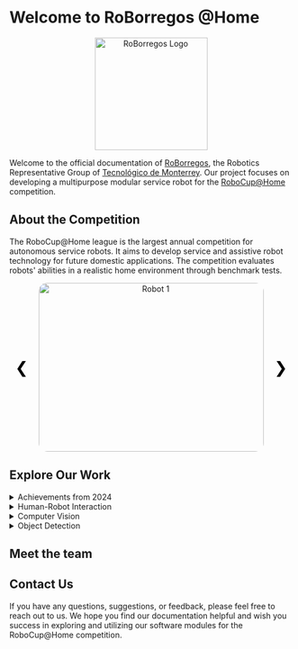# Welcome to RoBorregos @Home


<script src="https://kit.fontawesome.com/db131c0a32.js" crossorigin="anonymous"></script>


<p align="center">
  <img src="/assets/logo.png" alt="RoBorregos Logo" width="200">
</p>

Welcome to the official documentation of [RoBorregos](https://roborregos.com), the Robotics Representative Group of [Tecnológico de Monterrey](https://tec.mx). Our project focuses on developing a multipurpose modular service robot for the [RoboCup@Home](https://athome.robocup.org/) competition.

## About the Competition

The RoboCup@Home league is the largest annual competition for autonomous service robots. It aims to develop service and assistive robot technology for future domestic applications. The competition evaluates robots' abilities in a realistic home environment through benchmark tests.

<div id="carousel" class="carousel">
  <div class="carousel-item active">
    <img src="https://external-content.duckduckgo.com/iu/?u=https%3A%2F%2Fwallpaperset.com%2Fw%2Ffull%2F0%2Fd%2F5%2F183330.jpg&f=1&nofb=1&ipt=50ba9a4d1fae901a5f70f24a8b9b1e05611da1d973bd6745e9815a58b122e7d2&ipo=images" alt="Robot 1">
  </div>
  <div class="carousel-item">
    <img src="https://external-content.duckduckgo.com/iu/?u=https%3A%2F%2Fwww.pixelstalk.net%2Fwp-content%2Fuploads%2F2016%2F07%2FBackground-Beautiful-Nature-Images-HD.jpg&f=1&nofb=1&ipt=29b016f3f0afdd1949670fdc8822d2c4443c7ba7217b2f4aa958c44cd1408224&ipo=images" alt="Robot 2">
  </div>
  <div class="carousel-item">
    <img src="https://external-content.duckduckgo.com/iu/?u=https%3A%2F%2Fwallpapertag.com%2Fwallpaper%2Ffull%2Fd%2F3%2Fc%2F968676-hi-res-background-images-2651x1813-retina.jpg&f=1&nofb=1&ipt=15b5fc8c260d4a408095a68eb30e4d555e97365461d15fda33046747699d3da2&ipo=images" alt="Robot 3">
  </div>
  <a class="carousel-control-prev" onclick="prevSlide()">&#10094;</a>
  <a class="carousel-control-next" onclick="nextSlide()">&#10095;</a>
</div>

<style>
.carousel {
  position: relative;
  max-width: 100%;
  margin: auto;
  overflow: hidden;
}

.carousel-item {
  display: none;
  text-align: center;
}

.carousel-item.active {
  display: block;
}

.carousel img {
  width: 400px;
  height: 300px; 
  object-fit: cover; 
  border-radius: 15px; 
}

.carousel-control-prev, .carousel-control-next {
  position: absolute;
  top: 50%;
  transform: translateY(-50%);
  font-size: 2em;
  color: black;
  cursor: pointer;
  user-select: none;
}

.carousel-control-prev {
  left: 10px;
}

.carousel-control-next {
  right: 10px;
}
</style>

<script>
let currentSlide = 0;
const slides = document.querySelectorAll('.carousel-item');

function showSlide(index) {
  slides[currentSlide].classList.remove('active');
  currentSlide = (index + slides.length) % slides.length;
  slides[currentSlide].classList.add('active');
}

function nextSlide() {
  showSlide(currentSlide + 1);
}

function prevSlide() {
  showSlide(currentSlide - 1);
}

document.addEventListener('DOMContentLoaded', () => {
  showSlide(currentSlide);
});
</script>

## Explore Our Work

<details>
  <summary>Achievements from 2024</summary>
  <ul>
    <li><a href="docs/2024/index.md">Achievements from 2024</a></li>
  </ul>
</details>

<details>
  <summary>Human-Robot Interaction</summary>
  <ul>
    <li><a href="docs/2023/Human%20Robot%20Interaction/index.md">Human-Robot Interaction</a></li>
  </ul>
</details>

<details>
  <summary>Computer Vision</summary>
  <ul>
    <li><a href="docs/2022%20-%20Jun%202023/Computer%20Vision/index.md">Computer Vision</a></li>
  </ul>
</details>

<details>
  <summary>Object Detection</summary>
  <ul>
    <li><a href="docs/2022%20-%20Jun%202023/Computer%20Vision/Object%20Detection/index.md">Object Detection</a></li>
  </ul>
</details>

## Meet the team


## Contact Us

If you have any questions, suggestions, or feedback, please feel free to reach out to us. We hope you find our documentation helpful and wish you success in exploring and utilizing our software modules for the RoboCup@Home competition.

<div class="social-icons">
  <a href="https://www.facebook.com/roborregos" target="_blank"><i class="fab fa-facebook"></i></a>
  <i class="fa-brands fa-facebook"></i>
  <a href="https://twitter.com/roborregos" target="_blank"><i class="fab fa-twitter"></i></a>
  <a href="https://www.instagram.com/roborregos" target="_blank"><i class="fab fa-instagram"></i></a>
  <a href="https://www.linkedin.com/company/roborregos" target="_blank"><i class="fab fa-linkedin"></i></a>
</div>

